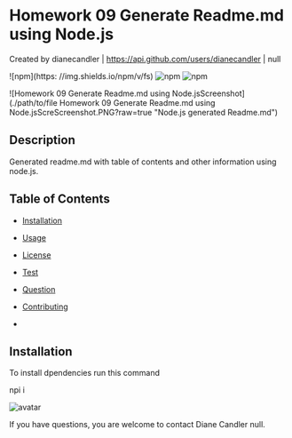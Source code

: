 
           
# Homework 09 Generate Readme.md using Node.js
           
 Created by dianecandler | https://api.github.com/users/dianecandler | null
           
 ![npm](https: //img.shields.io/npm/v/fs) ![npm](https://img.shields.io/npm/v/inquirer) ![npm](https://img.shields.io/npm/v/axios)
           

           
 ![Homework 09 Generate Readme.md using Node.jsScreenshot](./path/to/file Homework 09 Generate Readme.md using Node.jsScreScreenshot.PNG?raw=true "Node.js generated Readme.md")
           

           

           
## Description
           
 Generated readme.md with table of contents and other information using node.js.
           

           
## Table of Contents
           
* [Installation](#installation)
           
* [Usage](#Usage)
           
* [License](#License)
           
* [Test](#Test)
           
* [Question](#Question)
           
* [Contributing](#Contributing)
           
*
           
## Installation
           
To install dpendencies run this command
           
           

           
 npi i
           
           
           
 <img src="https://avatars3.githubusercontent.com/u/63519355?v=4" alt="avatar" style=""/>
           
 If you have questions, you are welcome to
           contact Diane Candler null.